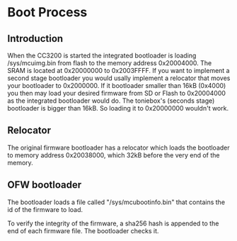 # Boot Process

## Introduction
When the CC3200 is started the integrated bootloader is loading /sys/mcuimg.bin from flash to the memory address 0x20004000. The SRAM is located at 0x20000000 to 0x2003FFFF. If you want to implement a second stage bootloader you would usally implement a relocator that moves your bootloader to 0x2000000. If it bootloader smaller than 16kB (0x4000) you then may load your desired firmware from SD or Flash to 0x20004000 as the integrated bootloader would do. The toniebox's (seconds stage) bootloader is bigger than 16kB. So loading it to 0x20000000 wouldn't work.

## Relocator
The original firmware bootloader has a relocator which loads the bootloader to memory address 0x20038000, which 32kB before the very end of the memory. 

## OFW bootloader
The bootloader loads a file called "/sys/mcubootinfo.bin" that contains the id of the firmware to load.

To verify the integrity of the firmware, a sha256 hash is appended to the end of each firmware file. The bootloader checks it.